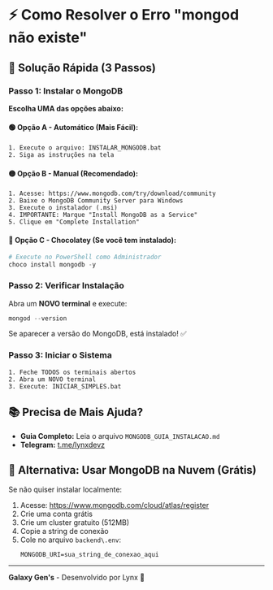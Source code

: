 # ⚡ Como Resolver o Erro "mongod não existe"

## 🎯 Solução Rápida (3 Passos)

### Passo 1: Instalar o MongoDB

**Escolha UMA das opções abaixo:**

#### 🟢 Opção A - Automático (Mais Fácil):
```
1. Execute o arquivo: INSTALAR_MONGODB.bat
2. Siga as instruções na tela
```

#### 🟡 Opção B - Manual (Recomendado):
```
1. Acesse: https://www.mongodb.com/try/download/community
2. Baixe o MongoDB Community Server para Windows
3. Execute o instalador (.msi)
4. IMPORTANTE: Marque "Install MongoDB as a Service"
5. Clique em "Complete Installation"
```

#### 🔵 Opção C - Chocolatey (Se você tem instalado):
```powershell
# Execute no PowerShell como Administrador
choco install mongodb -y
```

### Passo 2: Verificar Instalação

Abra um **NOVO terminal** e execute:
```powershell
mongod --version
```

Se aparecer a versão do MongoDB, está instalado! ✅

### Passo 3: Iniciar o Sistema

```
1. Feche TODOS os terminais abertos
2. Abra um NOVO terminal
3. Execute: INICIAR_SIMPLES.bat
```

## 📚 Precisa de Mais Ajuda?

- **Guia Completo:** Leia o arquivo `MONGODB_GUIA_INSTALACAO.md`
- **Telegram:** [t.me/lynxdevz](https://t.me/lynxdevz)

## 🔄 Alternativa: Usar MongoDB na Nuvem (Grátis)

Se não quiser instalar localmente:

1. Acesse: https://www.mongodb.com/cloud/atlas/register
2. Crie uma conta grátis
3. Crie um cluster gratuito (512MB)
4. Copie a string de conexão
5. Cole no arquivo `backend\.env`:
   ```
   MONGODB_URI=sua_string_de_conexao_aqui
   ```

---

**Galaxy Gen's** - Desenvolvido por Lynx 🌟

